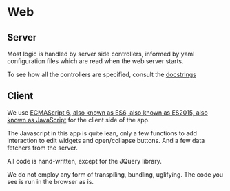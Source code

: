 # Web

## Server

Most logic is handled by server side controllers,
informed by yaml configuration files
which are read when the web server starts.

To see how all the controllers are specified, consult the
[docstrings](../{{docstrings}})

## Client

We use
[ECMAScript 6, also known as ES6, also known as ES2015, also known as JavaScript]({{babel}}/learn-es2015/)
for the client side of the app.

The Javascript in this app is quite lean, only a few functions to add interaction
to edit widgets and open/collapse buttons. And a few data fetchers from the server.

All code is hand-written, except for the JQuery library.

We do not employ any form of transpiling, bundling, uglifying.
The code you see is run in the browser as is.
